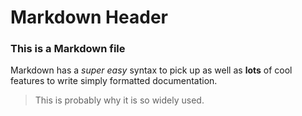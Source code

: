 # Markdown Header
### This is a Markdown file

Markdown has a _super easy_ syntax to pick up as well as **lots** of cool features to write simply formatted documentation. 

> This is probably why it is so widely used. 
